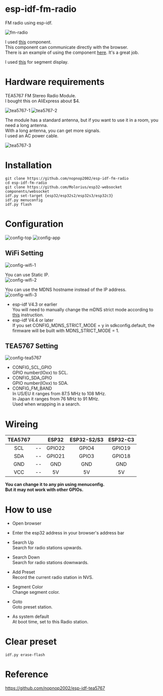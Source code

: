 # esp-idf-fm-radio
FM radio using esp-idf.

![fm-radio](https://user-images.githubusercontent.com/6020549/146466018-221b7d81-4eb1-4798-8371-2aca658488bd.jpg)

I used [this](https://github.com/Molorius/esp32-websocket) component.   
This component can communicate directly with the browser.   
There is an example of using the component [here](https://github.com/Molorius/ESP32-Examples).
It's a great job.   

I used [this](https://github.com/CodeDrome/seven-segment-display-javascript) for segment display.   

# Hardware requirements   
TEA5767 FM Stereo Radio Module.   
I bought this on AliExpress about $4.   

![tea5767-1](https://user-images.githubusercontent.com/6020549/146292319-adf96f9a-f076-4b4f-be9f-2a2928c0b92f.JPG)
![tea5767-2](https://user-images.githubusercontent.com/6020549/146292325-c70aaddb-6f61-45ca-8de3-42ba3f375876.JPG)

The module has a standard antenna, but if you want to use it in a room, you need a long antenna.   
With a long antenna, you can get more signals.   
I used an AC power cable.   

![tea5767-3](https://user-images.githubusercontent.com/6020549/146294473-9b514cf8-ca94-49d8-a723-ec67185ec119.JPG)

# Installation

```
git clone https://github.com/nopnop2002/esp-idf-fm-radio
cd esp-idf-fm-radio
git clone https://github.com/Molorius/esp32-websocket components/websocket
idf.py set-target {esp32/esp32s2/esp32s3/esp32c3}
idf.py menuconfig
idf.py flash
```


# Configuration   

![config-top](https://user-images.githubusercontent.com/6020549/146466041-44d8769e-955f-4ff2-a820-19d7462baa21.jpg)
![config-app](https://user-images.githubusercontent.com/6020549/146466049-ce9d22d5-d056-45e6-a630-9d0094a6a4b9.jpg)


## WiFi Setting
![config-wifi-1](https://user-images.githubusercontent.com/6020549/146466210-9d808b99-7782-412d-ac11-fc69a31f66c1.jpg)

You can use Static IP.   
![config-wifi-2](https://user-images.githubusercontent.com/6020549/146466213-bc88ec7a-0a60-4ff5-83d0-332eac07a28b.jpg)

You can use the MDNS hostname instead of the IP address.   
![config-wifi-3](https://user-images.githubusercontent.com/6020549/146466214-1a076345-7f39-4a13-b472-27eeeff3485c.jpg)

- esp-idf V4.3 or earlier   
 You will need to manually change the mDNS strict mode according to [this](https://github.com/espressif/esp-idf/issues/6190) instruction.   
- esp-idf V4.4 or later  
 If you set CONFIG_MDNS_STRICT_MODE = y in sdkconfig.default, the firmware will be built with MDNS_STRICT_MODE = 1.


## TEA5767 Setting

![config-tea5767](https://user-images.githubusercontent.com/6020549/146466270-aa361a27-04c5-4132-bd5d-6998beb0914b.jpg)

- CONFIG_SCL_GPIO   
 GPIO number(IOxx) to SCL.
- CONFIG_SDA_GPIO   
 GPIO number(IOxx) to SDA.
- CONFIG_FM_BAND   
 In US/EU it ranges from 87.5 MHz to 108 MHz.   
 In Japan it ranges from 76 MHz to 91 MHz.   
 Used when wrapping in a search.   


# Wireing

|TEA5767||ESP32|ESP32-S2/S3|ESP32-C3|
|:-:|:-:|:-:|:-:|:-:|
|SCL|--|GPIO22|GPIO4|GPIO19|
|SDA|--|GPIO21|GPIO3|GPIO18|
|GND|--|GND|GND|GND|
|VCC|--|5V|5V|5V|

__You can change it to any pin using menuconfig.__   
__But it may not work with other GPIOs.__


# How to use   
- Open browser   

- Enter the esp32 address in your browser's address bar   

- Search Up   
 Search for radio stations upwards.   

- Search Down   
 Search for radio stations downwards.   

- Add Preset   
 Record the current radio station in NVS.   

- Segment Color   
 Change segment color.   

- Goto   
 Goto preset station.   

- As system default   
 At boot time, set to this Radio station.   

# Clear preset   
```
idf.py erase-flash
```


# Reference   
https://github.com/nopnop2002/esp-idf-tea5767
